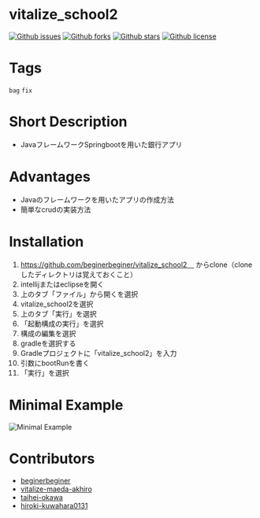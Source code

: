 # vitalize_school2

[![Github issues](https://img.shields.io/github/issues/beginerbeginer/vitalize_school2)](https://github.com/beginerbeginer/vitalize_school2/issues)
[![Github forks](https://img.shields.io/github/forks/beginerbeginer/vitalize_school2)](https://github.com/beginerbeginer/vitalize_school2/network/members)
[![Github stars](https://img.shields.io/github/stars/beginerbeginer/vitalize_school2)](https://github.com/beginerbeginer/vitalize_school2/stargazers)
[![Github license](https://img.shields.io/github/license/beginerbeginer/vitalize_school2)](https://github.com/beginerbeginer/vitalize_school2/)

# Tags
`bag` `fix`

# Short Description
- JavaフレームワークSpringbootを用いた銀行アプリ

# Advantages
- Javaのフレームワークを用いたアプリの作成方法
- 簡単なcrudの実装方法

# Installation
1. https://github.com/beginerbeginer/vitalize_school2　
からclone（cloneしたディレクトリは覚えておくこと）
1. intellijまたはeclipseを開く
1. 上のタブ「ファイル」から開くを選択
1. vitalize_school2を選択
1. 上のタブ「実行」を選択
1. 「起動構成の実行」を選択
1. 構成の編集を選択
1. gradleを選択する
1. Gradleプロジェクトに「vitalize_school2」を入力
1. 引数にbootRunを書く
1. 「実行」を選択

# Minimal Example

![Minimal Example](https://gyazo.com/fb055f78a469f329f331c775b1e0fe5f)

# Contributors
- [beginerbeginer](https://github.com/beginerbeginer)
- [vitalize-maeda-akhiro](https://github.com/vitalize-maeda-akhiro)
- [taihei-okawa](https://github.com/taihei-okawa)
- [hiroki-kuwahara0131](https://github.com/hiroki-kuwahara0131)

